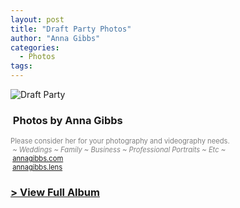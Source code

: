 ```yaml
---
layout: post
title: "Draft Party Photos"
author: "Anna Gibbs"
categories:
  - Photos
tags:
---
```


![Draft Party](https://legendsoflegion.com/draftnight2324banner.png)


<script src="https://kit.fontawesome.com/45ec0bc322.js" crossorigin="anonymous"></script>
### <i class="fa-solid fa-camera"></i>&nbsp;Photos by Anna Gibbs
<p style="color:gray; font-size: 80%;">Please consider her for your photography and videography needs.<br><i>&nbsp;~ Weddings ~ Family ~ Business ~ Professional Portraits ~ Etc ~</i><br><i class="fa-solid fa-globe"></i>&nbsp;<a href="https://annagibbs.com/">annagibbs.com</a><br><i class="fa-brands fa-instagram"></i>&nbsp;<a href="https://www.instagram.com/annagibbs.lens">annagibbs.lens</a></p>

### <a href="https://annagibbsphotovideo.pixieset.com/loldraftparty/"><b>&#62; View Full Album</b></a>

